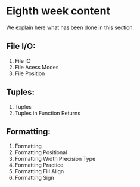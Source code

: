 #  Eighth week content

We explain here what has been done in this section.

## File I/O:

1. File IO
2. File Acess Modes
3. File Position

## Tuples:

1. Tuples
2. Tuples in Function Returns

## Formatting:

1. Formatting
2. Formatting Positional
3. Formatting Width Precision Type
4. Formatting Practice
5. Formatting Fill Align
6. Formatting Sign